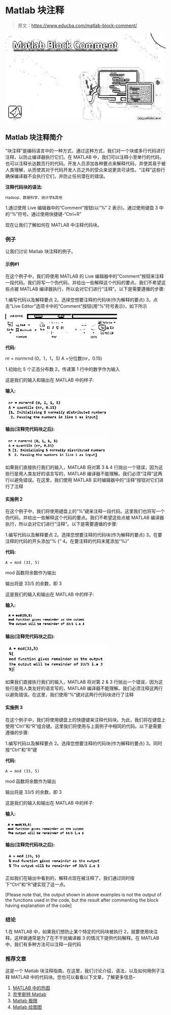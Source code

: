 # Matlab 块注释

> 原文：<https://www.educba.com/matlab-block-comment/>

![Matlab Block Comment](img/36232f410401b99a7b75a7bbc5537834.png)



## Matlab 块注释简介

“块注释”是编码语言中的一种方式，通过这种方式，我们对一个块或多行代码进行注释，以防止编译器执行它们。在 MATLAB 中，我们可以注释小至单行的代码，也可以注释长达数百行的代码。开发人员添加各种要点来解释代码，并使其易于被人类理解，从而使其对于代码开发人员之外的受众来说更具可读性。“注释”这些行确保编译器不会执行它们，并防止任何潜在的错误。

**注释代码块的语法:**

<small>Hadoop、数据科学、统计学&其他</small>

1.通过使用 Live 编辑器中的“Comment”按钮(以“%”
2 表示)。通过使用键盘
3 中的“%”符号。通过使用快捷键-“Ctrl+R”

现在让我们了解如何在 MATLAB 中注释代码块。

### 例子

让我们讨论 Matlab 块注释的例子。

#### 示例#1

在这个例子中，我们将使用 MATLAB 的 Live 编辑器中的“Comment”按钮来注释一段代码。我们将写一个伪代码，并给出一些解释这个代码的要点。我们不希望这些点被 MATLAB 编译器执行，所以会对它们进行“注释”。以下是需要遵循的步骤:

1.编写代码以及解释要点
2。选择您想要注释的代码块(作为解释的要点)
3。点击“Live Editor”选项卡中的“Comment”按钮(用“%”符号表示)，如下所示

![matlab 1](img/dbdd4a31d14301da28a3538076cd7b44.png)



**代码:**

nr = normrnd (0，1，1，5)
A =分位数(nr，0.15)

1.初始化 5 个正态分布数
2。传递第 1 行中的数字作为输入

这是我们的输入和输出在 MATLAB 中的样子:

**输入:**

![matlab 2](img/113bcfda2e34b848ea5099e94f15ff0a.png)



**输出(注释完代码块之后):**

![matlab 3](img/571a2bdcf2174b3abc95a15bda6b1154.png)



如果我们直接执行我们的输入，MATLAB 将对第 3 & 4 行抛出一个错误，因为这些行是用人类友好的语言写的，MATLAB 编译器不能理解。我们必须“注释”这两行以避免错误。在这里，我们使用 MATLAB 实时编辑器中的“注释”按钮对它们进行了注释

#### 实施例 2

在这个例子中，我们将使用键盘上的“%”键来注释一段代码。这里我们也将写一个伪代码，并给出一些解释这个代码的要点。我们不希望这些点被 MATLAB 编译器执行，所以会对它们进行“注释”。以下是需要遵循的步骤:

1.编写代码以及解释要点
2。选择您想要注释的代码块(作为解释的要点)
3。在要注释的代码的开头添加“% {”
4。在要注释的代码末尾添加“%}”

**代码:**

`A = mod (33, 5)`

mod 函数将余数作为输出

输出将是 33/5 的余数，即 3

这是我们的输入和输出在 MATLAB 中的样子:

**输入:**

![code](img/22a9a00fb7ffbb89f7eb427376cb1ec5.png)



**输出(注释完代码块之后):**

![output](img/6a92899f4a4b29abf9238b78712f3ebe.png)



如果我们直接执行我们的输入，MATLAB 将对第 2 & 3 行抛出一个错误，因为这些行是用人类友好的语言写的，MATLAB 编译器不能理解。我们必须注释这两行以避免错误。在这里，我们使用“%”键对这两行代码块进行了注释

#### 实施例 3

在这个例子中，我们将使用键盘上的快捷键来注释代码块。为此，我们将在键盘上使用“Ctrl”和“R”组合键。这里我们将使用与上面例子中相同的代码。以下是需要遵循的步骤:

1.编写代码以及解释要点
2。选择您想要注释的代码块(作为解释的要点)
3。同时按“Ctrl”和“R”键

**代码:**

`A = mod (33, 5)`

mod 函数将余数作为输出

输出将是 33/5 的余数，即 3

这是我们的输入和输出在 MATLAB 中的样子:

**输入:**

![input](img/46c6b3bcab51f5db332e3bbb2abfb6b7.png)



**输出(注释完代码块之后):**

![output 1](img/a80cdc24f88b26297af91284e4995d02.png)



正如我们在输出中看到的，解释点现在被注释了。我们通过同时按下“Ctrl”和“R”键实现了这一点。

[Please note that, the output shown in above examples is not the output of the functions used in the code, but the result after commenting the block having explanation of the code]

### 结论

1.在 MATLAB 中，如果我们想防止某个特定的代码块被执行
2，就要使用块注释。这样做通常是为了在不干扰编译器
3 的情况下提供代码解释。在 MATLAB 中，我们有多种方法可以注释一段代码

### 推荐文章

这是一个 Matlab 块注释指南。在这里，我们讨论介绍，语法，以及如何用例子注释 MATLAB 中的代码块。您也可以看看以下文章，了解更多信息–

1.  [MATLAB 中的热图](https://www.educba.com/heatmap-in-matlab/)
2.  [奈奎斯特 Matlab](https://www.educba.com/nyquist-matlab/)
3.  [Matlab 极限](https://www.educba.com/matlab-limit/)
4.  [Matlab 绘图图](https://www.educba.com/plot-graph-matlab/)





